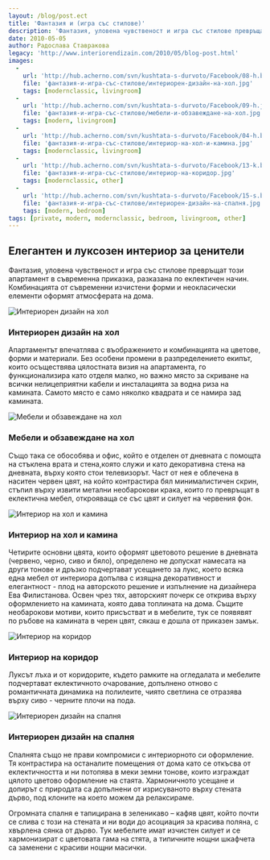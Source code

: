 ```yaml
---
layout: /blog/post.ect
title: 'Фантазия и (игра със стилове)'
description: 'Фантазия, уловена чувственост и игра със стилове превръщат този апартамент в съвременна приказка, разказана по еклектичен начин. Комбинацията от съвременни изчистени форми и неокласически елементи оформят атмосферата на дома.'
date: 2010-05-05
author: Радослава Ставракова
legacy: 'http://www.interiorendizain.com/2010/05/blog-post.html'
images:
  -
    url: 'http://hub.acherno.com/svn/kushtata-s-durvoto/Facebook/08-h.bmp'
    file: 'фантазия-и-игра-със-стилове/интериорен-дизайн-на-хол.jpg'
    tags: [modernclassic, livingroom]
  -
    url: 'http://hub.acherno.com/svn/kushtata-s-durvoto/Facebook/09-h.jpg'
    file: 'фантазия-и-игра-със-стилове/мебели-и-обзавеждане-на-хол.jpg'
    tags: [modern, livingroom]
  -
    url: 'http://hub.acherno.com/svn/kushtata-s-durvoto/Facebook/04-h.bmp'
    file: 'фантазия-и-игра-със-стилове/интериор-на-хол-и-камина.jpg'
    tags: [modernclassic, livingroom]
  -
    url: 'http://hub.acherno.com/svn/kushtata-s-durvoto/Facebook/13-k.bmp'
    file: 'фантазия-и-игра-със-стилове/интериор-на-коридор.jpg'
    tags: [modernclassic, other]
  -
    url: 'http://hub.acherno.com/svn/kushtata-s-durvoto/Facebook/15-s.bmp'
    file: 'фантазия-и-игра-със-стилове/интериорен-дизайн-на-спалня.jpg'
    tags: [modern, bedroom]
tags: [private, modern, modernclassic, bedroom, livingroom, other]
---
```

## **Елегантен** и **луксозен интериор** за ценители
Фантазия, уловена чувственост и игра със стилове превръщат този апартамент в съвременна приказка, разказана по еклектичен начин. Комбинацията от съвременни изчистени форми и неокласически елементи оформят атмосферата на дома.

![Интериорен дизайн на хол](фантазия-и-игра-със-стилове/интериорен-дизайн-на-хол.jpg)
### Интериорен дизайн на **хол**

Aпартаментът впечатлява с въображението и комбинацията на цветове, форми и материали. Без особени промени в разпределението екипът, които осъществява цялостната визия на апартамента, го функционализира като отделя малко, но важно място за скриване на всички нелицеприятни кабели и инсталацията за водна риза на камината. Самото място е само няколко квадрата и се намира зад камината.

![Мебели и обзавеждане на хол](фантазия-и-игра-със-стилове/мебели-и-обзавеждане-на-хол.jpg)
### Мебели и обзавеждане на **хол**

Също така се обособява и офис, който е отделен от дневната с помощта на стъклена врата и стена,която служи и като декоративна стена на дневната, върху която стои телевизорът. Част от нея е облечена в наситен червен цвят, на който контрастира бял минималистичен скрин, стъпил  върху извити метални необарокови крака, които го превръщат в еклектична мебел, открояваща се със цвят и силует на червения фон.

![Интериор на хол и камина](фантазия-и-игра-със-стилове/интериор-на-хол-и-камина.jpg)
### Интериор на **хол и камина**

Четирите основни цвята, които оформят цветовото решение в дневната (червено, черно, сиво и бяло), определено не допускат намесата на други тонове и дръзко подчертават усещането за лукс, което всяка една мебел от интериора допълва с изящна декоративност и елегантност - плод на авторското решение и изпълнение на дизайнера Ева Филистанова. Освен чрез тях, авторският почерк се открива върху оформлението на камината, която дава топлината на дома. Същите необарокови мотиви, които присъстват и в мебелите, тук се появявят по ръбове на камината в черен цвят, сякаш е дошла от приказен замък.

![Интериор на коридор](фантазия-и-игра-със-стилове/интериор-на-коридор.jpg)
### Интериор на **коридор**

Луксът лъха и от коридорите, където рамките на огледалата и мебелите подчертават еклектичното очарование, допълнено отново с романтичната динамика на полилеите, чиято светлина се отразява върху сиво - черните плочи на пода.

![Интериорен дизайн на спалня](фантазия-и-игра-със-стилове/интериорен-дизайн-на-спалня.jpg)
### Интериорен дизайн на **спалня**

Спалнята също не прави компромиси с интериорното си оформление. Тя контрастира на останалите помещения от дома като се откъсва от еклектичността и ни потопява в меки земни тонове, които изграждат цялото цветово оформление на стаята. Хармоничното усещане и допирът с природата са допълнени от изрисуваното върху стената дърво, под клоните на което можем да релаксираме.

Огромната спалня е тапицирана в зеленикаво – кафяв цвят, който почти се слива с този на стената и ни води до асоциация за красива поляна, с хвърлена сянка от дърво. Тук мебелите имат изчистен силует и се хармонизират с цветовата гама на стята, а типичните нощни шкафчета са заменени с красиви нощни масички.
